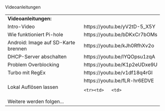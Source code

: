 Videoanleitungen



<table>
<tr>
  <td><b>Videoanleitungen:</b><td>
<tr><td>Intro-Video <td>https://youtu.be/yV2tD-5_X5Y 
<tr><td> Wie funktioniert Pi-hole<td>https://youtu.be/bDKxCr7bOMs
<tr><td>Android: Image auf SD-Karte brennen<td>https://youtu.be/kJh0RfhXv2o
  <tr><td>DHCP-Server abschalten <td>https://youtu.be/IYQOpsu1zqA
  <tr><td>Problem Overblocking <td>https://youtu.be/K1p2eUDxe9U
 <tr><td>Turbo mit RegEx <td>https://youtu.be/v1df18q4rGI
       <tr><td>Lokal Auflösen lassen  <td>https://youtu.be/fLR-hr6EDVE
  
    <tr><td>   <td>
<tr><td>Weitere werden folgen... <td>
</table>
